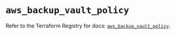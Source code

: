 # `aws_backup_vault_policy`

Refer to the Terraform Registry for docs: [`aws_backup_vault_policy`](https://registry.terraform.io/providers/hashicorp/aws/6.19.0/docs/resources/backup_vault_policy).
